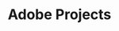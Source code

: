 ---
title: Adobe Projects
publishDate: 2025-01-10 00:00:00
img: /assets/adobeprojects.png
img_alt: image of adobe projects
pdf: /assets/pdfs/adobeprojects.pdf
description: |
  I designed a logo for an app.
tags:
  - Design
  - Branding
---